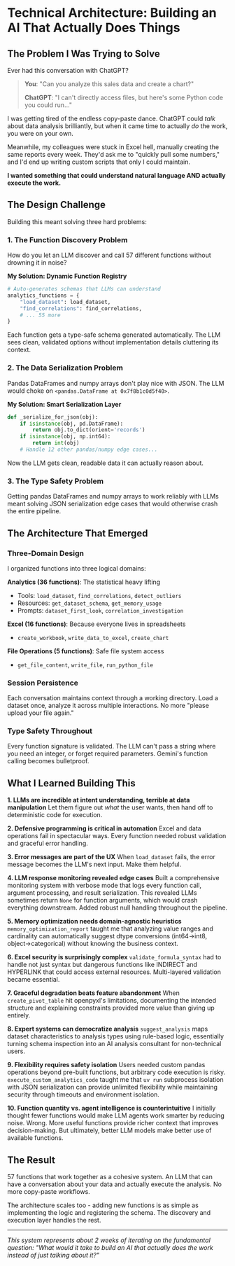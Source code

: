 # Technical Architecture: Building an AI That Actually Does Things

## The Problem I Was Trying to Solve

Ever had this conversation with ChatGPT?

> **You**: "Can you analyze this sales data and create a chart?"
> 
> **ChatGPT**: "I can't directly access files, but here's some Python code you could run..."

I was getting tired of the endless copy-paste dance. ChatGPT could *talk* about data analysis brilliantly, but when it came time to actually *do* the work, you were on your own.

Meanwhile, my colleagues were stuck in Excel hell, manually creating the same reports every week. They'd ask me to "quickly pull some numbers," and I'd end up writing custom scripts that only I could maintain.

**I wanted something that could understand natural language AND actually execute the work.**

## The Design Challenge

Building this meant solving three hard problems:

### 1. The Function Discovery Problem
How do you let an LLM discover and call 57 different functions without drowning it in noise?

**My Solution: Dynamic Function Registry**
```python
# Auto-generates schemas that LLMs can understand
analytics_functions = {
    "load_dataset": load_dataset,
    "find_correlations": find_correlations,
    # ... 55 more
}
```

Each function gets a type-safe schema generated automatically. The LLM sees clean, validated options without implementation details cluttering its context.

### 2. The Data Serialization Problem
Pandas DataFrames and numpy arrays don't play nice with JSON. The LLM would choke on `<pandas.DataFrame at 0x7f8b1c0d5f40>`.

**My Solution: Smart Serialization Layer**
```python
def _serialize_for_json(obj):
    if isinstance(obj, pd.DataFrame):
        return obj.to_dict(orient='records')
    if isinstance(obj, np.int64):
        return int(obj)
    # Handle 12 other pandas/numpy edge cases...
```

Now the LLM gets clean, readable data it can actually reason about.

### 3. The Type Safety Problem
Getting pandas DataFrames and numpy arrays to work reliably with LLMs meant solving JSON serialization edge cases that would otherwise crash the entire pipeline.

## The Architecture That Emerged

### Three-Domain Design
I organized functions into three logical domains:

**Analytics (36 functions)**: The statistical heavy lifting
- Tools: `load_dataset`, `find_correlations`, `detect_outliers`
- Resources: `get_dataset_schema`, `get_memory_usage`
- Prompts: `dataset_first_look`, `correlation_investigation`

**Excel (16 functions)**: Because everyone lives in spreadsheets
- `create_workbook`, `write_data_to_excel`, `create_chart`

**File Operations (5 functions)**: Safe file system access
- `get_file_content`, `write_file`, `run_python_file`

### Session Persistence
Each conversation maintains context through a working directory. Load a dataset once, analyze it across multiple interactions. No more "please upload your file again."

### Type Safety Throughout
Every function signature is validated. The LLM can't pass a string where you need an integer, or forget required parameters. Gemini's function calling becomes bulletproof.

## What I Learned Building This

**1. LLMs are incredible at intent understanding, terrible at data manipulation**
Let them figure out *what* the user wants, then hand off to deterministic code for execution.

**2. Defensive programming is critical in automation**
Excel and data operations fail in spectacular ways. Every function needed robust validation and graceful error handling.

**3. Error messages are part of the UX**
When `load_dataset` fails, the error message becomes the LLM's next input. Make them helpful.

**4. LLM response monitoring revealed edge cases**
Built a comprehensive monitoring system with verbose mode that logs every function call, argument processing, and result serialization. This revealed LLMs sometimes return `None` for function arguments, which would crash everything downstream. Added robust null handling throughout the pipeline.

**5. Memory optimization needs domain-agnostic heuristics**
`memory_optimization_report` taught me that analyzing value ranges and cardinality can automatically suggest dtype conversions (int64→int8, object→categorical) without knowing the business context.

**6. Excel security is surprisingly complex**
`validate_formula_syntax` had to handle not just syntax but dangerous functions like INDIRECT and HYPERLINK that could access external resources. Multi-layered validation became essential.

**7. Graceful degradation beats feature abandonment**
When `create_pivot_table` hit openpyxl's limitations, documenting the intended structure and explaining constraints provided more value than giving up entirely.

**8. Expert systems can democratize analysis**
`suggest_analysis` maps dataset characteristics to analysis types using rule-based logic, essentially turning schema inspection into an AI analysis consultant for non-technical users.

**9. Flexibility requires safety isolation**
Users needed custom pandas operations beyond pre-built functions, but arbitrary code execution is risky. `execute_custom_analytics_code` taught me that `uv run` subprocess isolation with JSON serialization can provide unlimited flexibility while maintaining security through timeouts and environment isolation.

**10. Function quantity vs. agent intelligence is counterintuitive**
I initially thought fewer functions would make LLM agents work smarter by reducing noise. Wrong. More useful functions provide richer context that improves decision-making. But ultimately, better LLM models make better use of available functions.

## The Result

57 functions that work together as a cohesive system. An LLM that can have a conversation about your data and actually execute the analysis. No more copy-paste workflows.

The architecture scales too - adding new functions is as simple as implementing the logic and registering the schema. The discovery and execution layer handles the rest.

---

*This system represents about 2 weeks of iterating on the fundamental question: "What would it take to build an AI that actually does the work instead of just talking about it?"*